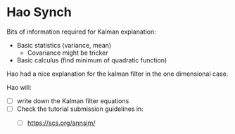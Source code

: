 ﻿# Hao Synch

Bits of information required for Kalman explanation:
- Basic statistics (variance, mean)
  - Covariance might be tricker
- Basic calculus (find minimum of quadratic function)

Hao had a nice explanation for the kalman filter in the one dimensional case.

Hao will: 
- [ ] write down the Kalman filter equations
- [ ] Check the tutorial submission guidelines in:
  - [ ] https://scs.org/annsim/

